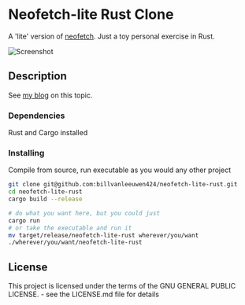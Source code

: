 # Neofetch-lite Rust Clone

A 'lite' version of [neofetch](https://github.com/dylanaraps/neofetch). Just a toy personal exercise in Rust.

![Screenshot](https://github.com/user-attachments/assets/a81ba9dd-b414-4cf2-ad7c-87cfa1534d0d)

## Description

See [my blog](https://blog.billvanleeuwen.ca/exploring-rust-a-juniour-c-programmers-insight) on this topic.

### Dependencies

Rust and Cargo installed

### Installing

Compile from source, run executable as you would any other project
```bash
git clone git@github.com:billvanleeuwen424/neofetch-lite-rust.git
cd neofetch-lite-rust
cargo build --release

# do what you want here, but you could just
cargo run
# or take the executable and run it
mv target/release/neofetch-lite-rust wherever/you/want
./wherever/you/want/neofetch-lite-rust
```

## License

This project is licensed under the terms of the GNU GENERAL PUBLIC LICENSE. - see the LICENSE.md file for details
